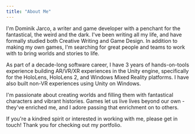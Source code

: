 ```yaml
---
title: "About Me"
---
```


I'm Dominik Jarco, a writer and game developer with a penchant for the fantastical, the weird and the dark. I've been writing all my life, and have formally studied both Creative Writing and Game Design. In addition to making my own games, I'm searching for great people and teams to work with to bring worlds and stories to life.

As part of a decade-long software career, I have 3 years of hands-on-tools experience building AR/VR/XR experiences in the Unity engine, specifically for the HoloLens, HoloLens 2, and Windows Mixed Reality platforms. I have also built non-VR experiences using Unity on Windows.

I'm passionate about creating worlds and filling them with fantastical characters and vibrant histories. Games let us live lives beyond our own - they've enriched me, and I adore passing that enrichment on to others. 

If you're a kindred spirit or interested in working with me, please get in touch! Thank you for checking out my portfolio.